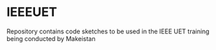 # IEEEUET
Repository contains code sketches to be used in the IEEE UET training being conducted by Makeistan
